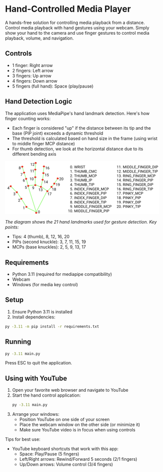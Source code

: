 ﻿# Hand-Controlled Media Player

A hands-free solution for controlling media playback from a distance. Control media playback with hand gestures using your webcam. Simply show your hand to the camera and use finger gestures to control media playback, volume, and navigation.

## Controls
- 1 finger: Right arrow
- 2 fingers: Left arrow
- 3 fingers: Up arrow
- 4 fingers: Down arrow
- 5 fingers (full hand): Space (play/pause)

## Hand Detection Logic

The application uses MediaPipe's hand landmark detection. Here's how finger counting works:

- Each finger is considered "up" if the distance between its tip and the base (PIP joint) exceeds a dynamic threshold
- The threshold is calculated based on hand size in the frame (using wrist to middle finger MCP distance)
- For thumb detection, we look at the horizontal distance due to its different bending axis

![MediaPipe Hand Landmarks](image-1759468502336.png)

*The diagram shows the 21 hand landmarks used for gesture detection. Key points:*
- Tips: 4 (thumb), 8, 12, 16, 20
- PIPs (second knuckle): 3, 7, 11, 15, 19
- MCPs (base knuckles): 2, 5, 9, 13, 17

## Requirements
- Python 3.11 (required for mediapipe compatibility)
- Webcam
- Windows (for media key control)

## Setup

1. Ensure Python 3.11 is installed
2. Install dependencies:
```bash
py -3.11 -m pip install -r requirements.txt
```

## Running
```bash
py -3.11 main.py
```

Press ESC to quit the application.

## Using with YouTube

1. Open your favorite web browser and navigate to YouTube
2. Start the hand control application:
   ```bash
   py -3.11 main.py
   ```
3. Arrange your windows:
   - Position YouTube on one side of your screen
   - Place the webcam window on the other side (or minimize it)
   - Make sure YouTube video is in focus when using controls

Tips for best use:
- YouTube keyboard shortcuts that work with this app:
  - Space: Play/Pause (5 fingers)
  - Left/Right arrows: Rewind/Forward 5 seconds (2/1 fingers)
  - Up/Down arrows: Volume control (3/4 fingers)


